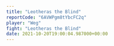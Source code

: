 ```yaml
---
title: "Leotheras the Blind"
reportCode: "6AVWPgm8tYbcFC2q"
player: "Weg"
fight: "Leotheras the Blind"
date: 2021-10-20T19:00:04.987000+00:00
---
```

